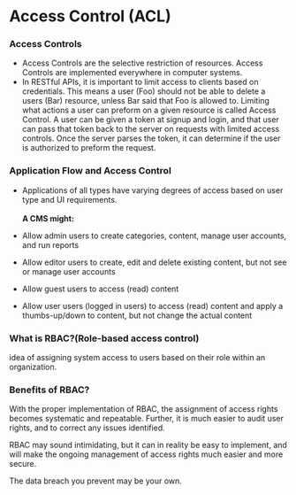 # Access Control (ACL)

### Access Controls
- Access Controls are the selective restriction of resources. Access Controls are implemented everywhere in computer systems.
- In RESTful APIs, it is important to limit access to clients based on credentials. This means a user (Foo) should not be able to delete a users (Bar) resource, unless Bar said that Foo is allowed to. Limiting what actions a user can preform on a given resource is called Access Control. A user can be given a token at signup and login, and that user can pass that token back to the server on requests with limited access controls. Once the server parses the token, it can determine if the user is authorized to preform the request.

### Application Flow and Access Control
- Applications of all types have varying degrees of access based on user type and UI requirements.<br />    
**A CMS might:**

- Allow admin users to create categories, content, manage user accounts, and run reports
- Allow editor users to create, edit and delete existing content, but not see or manage user accounts
- Allow guest users to access (read) content
- Allow user users (logged in users) to access (read) content and apply a thumbs-up/down to content, but not change the actual content

### What is RBAC?(Role-based access control)
idea of assigning system access to users based on their role within an organization.

### Benefits of RBAC?
With the proper implementation of RBAC, the assignment of access rights becomes systematic and repeatable. Further, it is much easier to audit user rights, and to correct any issues identified.<br />  

RBAC may sound intimidating, but it can in reality be easy to implement, and will make the ongoing management of access rights much easier and more secure.<br />  

The data breach you prevent may be your own.
